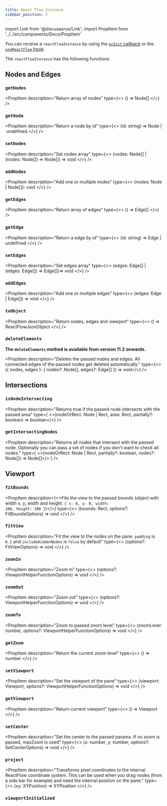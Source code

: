 ```yaml
---
title: React Flow Instance
sidebar_position: 2
---
```


import Link from '@docusaurus/Link';
import PropItem from '../../src/components/Docs/PropItem'

You can receive a `reactFlowInstance` by using the [`onInit` callback](/docs/api/react-flow-props#event-handlers) or the [`useReactFlow` hook](/docs/api/hooks/use-react-flow):

The `reactFlowInstance` has the following functions:

## Nodes and Edges

### `getNodes`

<PropItem description="Return array of nodes" type={<>
() => <Link to="/docs/api/nodes/node-options/#typescript">Node</Link>[]
</>} />

### `getNode`

<PropItem description="Return a node by id" type={<>
(id: string) => <Link to="/docs/api/nodes/node-options/#typescript">Node</Link> | undefined
</>} />

### `setNodes`

<PropItem description="Set nodes array" type={<>
(nodes: <Link to="/docs/api/nodes/node-options/#typescript">Node</Link>[] | (nodes: <Link to="/docs/api/nodes/node-options/#typescript">Node</Link>[]) => <Link to="/docs/api/nodes/node-options/#typescript">Node</Link>[]) => void
</>} />

### `addNodes`

<PropItem description="Add one or multiple nodes" type={<>
(nodes: <Link to="/docs/api/nodes/node-options/#typescript">Node</Link> | <Link to="/docs/api/nodes/node-options/#typescript">Node</Link>[]): void
</>} />

### `getEdges`

<PropItem description="Return array of edges" type={<>
() => <Link to="/docs/api/edges/edge-options/#typescript">Edge</Link>[]
</>} />

### `getEdge`

<PropItem description="Return a edge by id" type={<>
(id: string) => <Link to="/docs/api/edges/edge-options/#typescript">Edge</Link> | undefined
</>} />

### `setEdges`

<PropItem description="Set edges array" type={<>
(edges: <Link to="/docs/api/edges/edge-options/#typescript">Edge</Link>[] | (edges: <Link to="/docs/api/edges/edge-options/#typescript">Edge</Link>[]) => <Link to="/docs/api/edges/edge-options/#typescript">Edge</Link>[])=> void
</>} />

### `addEdges`

<PropItem description="Add one or multiple edges" type={<>
(edges: <Link to="/docs/api/edges/edge-options/#typescript">Edge</Link> | <Link to="/docs/api/edges/edge-options/#typescript">Edge</Link>[]) => void
</>} />

### `toObject`

<PropItem description="Return nodes, edges and viewport" type={<>
() => <Link to="/docs/api/types/#reactflowjsonobject">ReactFlowJsonObject</Link>
</>} />

### `deleteElements`

**The `deleteElements` method is available from version 11.2 onwards.**

<PropItem description="Deletes the passed nodes and edges. All connected edges of the passed nodes get deleted automatically." type={<>
(&#123; nodes, edges &#125;: &#123; nodes?: <Link to="/docs/api/types/#node">Node</Link>[], edges?: <Link to="/docs/api/types/#edge">Edge</Link>[] &#125;) => void</>} />

## Intersections

### `isNodeIntersecting`

<PropItem description="Returns true if the passed node intersects with the passed area" type={
<>(nodeOrRect: <Link to="/docs/api/types/#node">Node</Link> | <Link to="/docs/api/types/#rect">Rect</Link>, area: <Link to="/docs/api/types/#rect">Rect</Link>, partially?: boolean) => boolean</>}
/>

### `getIntersectingNodes`

<PropItem description="Returns all nodes that intersect with the passed node. Optionally you can pass a set of nodes if you don't want to check all nodes." type={
<>(nodeOrRect: <Link to="/docs/api/types/#node">Node</Link> | <Link to="/docs/api/types/#rect">Rect</Link>, partially?: boolean, nodes?: <Link to="/docs/api/types/#node">Node</Link>[]) => <Link to="/docs/api/types/#node">Node</Link>[]</>
} />

## Viewport

### `fitBounds`

<PropItem description={<>Fits the view to the passed bounds (object with width x, y, width and height: <code>&#123; x: 0, y: 0, width: 100, height: 100 &#125;</code>)</>} type={<>
(bounds: <Link to="/docs/api/types/#rect">Rect</Link>, options?: <Link to="/docs/api/types/#fitboundsoptions">FitBoundsOptions</Link>) => void
</>} />

### `fitView`

<PropItem description="Fit the view to the nodes on the pane. `padding` is `0.1` and `includeHiddenNodes` is `false` by default" type={<>
(options?: <Link to="/docs/api/types/#fitviewsoptions">FitViewOptions</Link>) => void
</>} />

### `zoomIn`

<PropItem description="Zoom in" type={<>
(options?: <Link to="/docs/api/types/#viewporthelperfunctionoptions">ViewportHelperFunctionOptions</Link>) => void
</>} />

### `zoomOut`

<PropItem description="Zoom out" type={<>
(options?: <Link to="/docs/api/types/#viewporthelperfunctionoptions">ViewportHelperFunctionOptions</Link>) => void
</>} />

### `zoomTo`

<PropItem description="Zoom to passed zoom level" type={<>
(zoomLevel: number, options?: <Link to="/docs/api/types/#viewporthelperfunctionoptions">ViewportHelperFunctionOptions</Link>) => void
</>} />

### `getZoom`

<PropItem description="Return the current zoom level" type={<>
() => number
</>} />

### `setViewport`

<PropItem description="Set the viewport of the pane" type={<>
(viewport: <Link to="/docs/api/types/#viewport">Viewport</Link>, options?: <Link to="/docs/api/types/#viewporthelperfunctionoptions">ViewportHelperFunctionOptions</Link>) => void
</>} />

### `getViewport`

<PropItem description="Return current viewport" type={<>
() => <Link to="/docs/api/types/#viewport">Viewport</Link>
</>} />

### `setCenter`

<PropItem description="Set the center to the passed params. If no zoom is passed, maxZoom is used" type={<>
(x: number, y: number, options?: <Link to="/docs/api/types/#setcenteroptions">SetCenterOptions</Link>) => void
</>} />

### `project`

<PropItem description="Transforms pixel coordinates to the internal ReactFlow coordinate system. This can be used when you drag nodes (from a side bar for example) and need the internal position on the pane." type={<>
(xy: <Link to="/docs/api/types/#xyposition">XYPosition</Link>) => <Link to="/docs/api/types/#xyposition">XYPosition</Link>
</>} />

### `viewportInitialized`

<PropItem description="Boolean property to determine if React Flow has been initialized with all its event listeners" type="boolean" />
